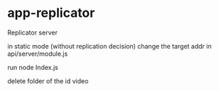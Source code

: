 # app-replicator
Replicator server

in static mode (without replication decision) change the target addr in api/server/module.js

run node Index.js

delete folder of the id video
